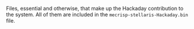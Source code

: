 Files, essential and otherwise, that make up the Hackaday contribution to the system.  All of them are included in the `mecrisp-stellaris-Hackaday.bin` file.

